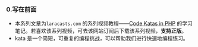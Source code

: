### 0.写在前面
* 本系列文章为`laracasts.com` 的系列视频教程——[Code Katas in PHP](https://laracasts.com/series/code-katas-in-php) 的学习笔记。若喜欢该系列视频，可去该网站订阅后下载该系列视频，**支持正版**。
* kata 是一个简短，可重复的编程挑战，可以帮助我们进行快速地编程练习。